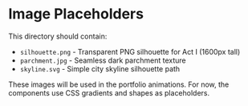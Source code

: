 # Image Placeholders

This directory should contain:

- `silhouette.png` - Transparent PNG silhouette for Act I (1600px tall)
- `parchment.jpg` - Seamless dark parchment texture
- `skyline.svg` - Simple city skyline silhouette path

These images will be used in the portfolio animations. For now, the components use CSS gradients and shapes as placeholders.
